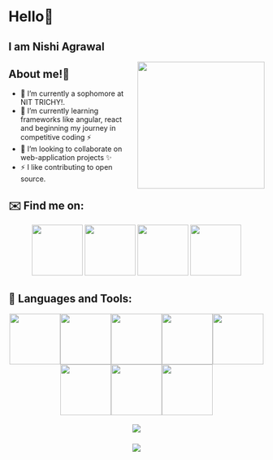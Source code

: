 # Hello:green_heart:
## I am Nishi Agrawal
 
 <p>
<img src="https://media.giphy.com/media/d7UEPE4Y8A3bozhMQ0/giphy.gif" width="250" height="250" align="right">

## About me!:tada:
- 🔭 I’m currently a sophomore at NIT TRICHY!.
- 🌱 I’m currently learning frameworks like angular, react and beginning my journey in competitive coding :zap:
- 👯 I’m looking to collaborate on web-application projects :sparkles:
- :zap: I like contributing to open source.
 </p>

## ✉️ Find me on:


<p align="center">
 <img src="https://media.giphy.com/media/fCFjr9NimeUjN2f1mu/giphy.gif" width="100" height="100">
 <a href="mailto:nishihere19@gmail.com"><img src="https://media.giphy.com/media/KxlbRn0HuTW7gZID83/giphy.gif" width="100" height="100"></a>
<a href="https://www.linkedin.com/in/nishi-agrawal-94194514a/"><img src="https://media.giphy.com/media/di7V8tnOyYJMaJ9H8v/giphy.gif" width="100" height="100"></a>
<a href="https://www.facebook.com/nishi.agrawal.75470316"><img src="https://media.giphy.com/media/Rla1ZjObhHhIBsaaF6/giphy.gif" width="100" height="100"></a>
</p>

## 🧰 Languages and Tools:
<p align="center">
<img src="https://media.giphy.com/media/XAxylRMCdpbEWUAvr8/giphy.gif" width="100" height="100"><img src="https://media.giphy.com/media/fsEaZldNC8A1PJ3mwp/giphy.gif" width="100" height="100"><img src="https://media.giphy.com/media/IdyAQJVN2kVPNUrojM/giphy.gif" width="100" height="100"><img src="https://media.giphy.com/media/eNAsjO55tPbgaor7ma/giphy.gif" width="100" height="100"><img src="https://media.giphy.com/media/ln7z2eWriiQAllfVcn/giphy.gif" width="100" height="100"><img src="https://media.giphy.com/media/kdFc8fubgS31b8DsVu/giphy.gif" width="100" height="100"><img src="https://media.giphy.com/media/wgFWLRiND4bkyYR4IN/giphy.gif" width="100" height="100"><img src="https://media.giphy.com/media/vISmwpBJUNYzukTnVx/giphy.gif" width="100" height="100"></p>

<p align="center">
<img src="https://github-readme-stats.vercel.app/api?username=nishihere19&show_icons=true&theme=tokyonight" style="margin:4px"></p>
<p align="center">
<img src="https://github-readme-stats.vercel.app/api/top-langs/?username=nishihere19&theme=tokyonight" style="margin:4px"></p>

